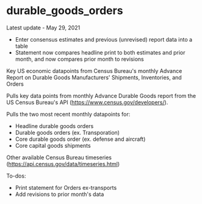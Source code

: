 # durable_goods_orders

Latest update - May 29, 2021
* Enter consensus estimates and previous (unrevised) report data into a table
* Statement now compares headline print to both estimates and prior month, and now compares prior month to revisions

Key US economic datapoints from Census Bureau's monthly Advance Report on Durable Goods Manufacturers' Shipments, Inventories, and Orders

Pulls key data points from monthly Advance Durable Goods report from the US Census Bureau's API (https://www.census.gov/developers/).

Pulls the two most recent monthly datapoints for:
* Headline durable goods orders
* Durable goods orders (ex. Transporation)
* Core durable goods order (ex. defense and aircraft)
* Core capital goods shipments

Other available Census Bureau timeseries (https://api.census.gov/data/timeseries.html)

To-dos:
* Print statement for Orders ex-transports
* Add revisions to prior month's data
